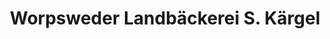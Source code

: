 ---
title: "Worpsweder Landbäckerei S. Kärgel"
url: /bremen/worpsweder-landbaeckerei-s-kaergel/
shop: Bäckerei
---
